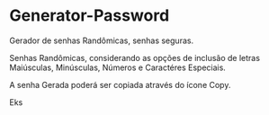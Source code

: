 # Generator-Password
Gerador de senhas Randômicas, senhas seguras.

Senhas Randômicas, considerando as opções de inclusão de letras Maiúsculas, Minúsculas, Números e Caractéres Especiais.

A senha Gerada poderá ser copiada através do ícone Copy.

Eks
